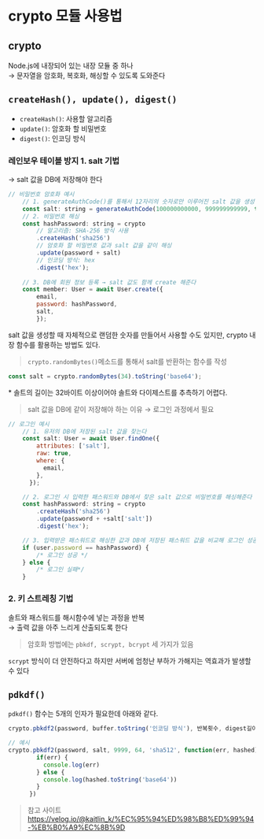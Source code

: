 # crypto 모듈 사용법 

## crypto 
Node.js에 내장되어 있는 내장 모듈 중 하나 <br>
→ 문자열을 암호화, 복호화, 해싱할 수 있도록 도와준다 

## `createHash(), update(), digest()`
- `createHash()`: 사용할 알고리즘
- `update()`: 암호화 할 비밀번호
- `digest()`: 인코딩 방식 

### 레인보우 테이블 방지 1. salt 기법
→ salt 값을 DB에 저장해야 한다 

```javascript 
// 비밀번호 암호화 예시 
    // 1. generateAuthCode()를 통해서 12자리의 숫자로만 이루어진 salt 값을 생성
    const salt: string = generateAuthCode(100000000000, 999999999999, true);
    // 2. 비밀번호 해싱 
    const hashPassword: string = crypto
        // 알고리즘: SHA-256 방식 사용 
        .createHash('sha256')
        // 암호화 할 비밀번호 값과 salt 값을 같이 해싱
        .update(password + salt)
        // 인코딩 방식: hex 
        .digest('hex');
  
    // 3. DB에 회원 정보 등록 → salt 값도 함께 create 해준다 
    const member: User = await User.create({
        email,
        password: hashPassword,
        salt,
        });
```
salt 값을 생성할 때 자체적으로 랜덤한 숫자를 만들어서 사용할 수도 있지만, crypto 내장 함수를 활용하는 방법도 있다.

> `crypto.randomBytes()`메소드를 통해서 salt를 반환하는 함수를 작성 
```javascript 
const salt = crypto.randomBytes(34).toString('base64'); 
```
$*$ 솔트의 길이는 32바이트 이상이어야 솔트와 다이제스트를 추측하기 어렵다. 

> salt 값을 DB에 같이 저장해야 하는 이유 → 로그인 과정에서 필요

```javascript 
// 로그인 예시 
    // 1. 유저의 DB에 저장된 salt 값을 찾는다 
    const salt: User = await User.findOne({
        attributes: ['salt'],
        raw: true,
        where: {
          email,
        },
      });

    // 2. 로그인 시 입력한 패스워드와 DB에서 찾은 salt 값으로 비밀번호를 해싱해준다 
    const hashPassword: string = crypto
        .createHash('sha256')
        .update(password + +salt['salt'])
        .digest('hex');

    // 3. 입력받은 패스워드로 해싱한 값과 DB에 저장된 패스워드 값을 비교해 로그인 성공 여부를 판단한다 
    if (user.password == hashPassword) {
        /* 로그인 성공 */
    } else {
        /* 로그인 실패*/
    }
```
### 2. 키 스트레칭 기법
솔트와 패스워드를 해시함수에 넣는 과정을 반복 <br> 
→ 출력 값을 아주 느리게 산출되도록 한다 

> 암호화 방법에는 `pbkdf, scrypt, bcrypt` 세 가지가 있음 

`scrypt` 방식이 더 안전하다고 하지만 서버에 엄청난 부하가 가해지는 역효과가 발생할 수 있다 

## `pdkdf()` 
`pdkdf()` 함수는 5개의 인자가 필요한데 아래와 같다. 
```javascript 
crypto.pbkdf2(password, buffer.toString('인코딩 방식'), 반복횟수, digest길이, '암호화 알고리즘')
```
```javascript 
// 예시
crypto.pbkdf2(password, salt, 9999, 64, 'sha512', function(err, hashed) {
        if(err) {
          console.log(err)
        } else {
          console.log(hashed.toString('base64'))
        }
      })
```
> 참고 사이트 <br>
https://velog.io/@kaitlin_k/%EC%95%94%ED%98%B8%ED%99%94-%EB%B0%A9%EC%8B%9D
